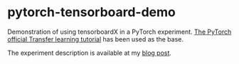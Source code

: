 # pytorch-tensorboard-demo
Demonstration of using tensorboardX in a PyTorch experiment. [The PyTorch official Transfer learning tutorial](https://pytorch.org/tutorials/beginner/transfer_learning_tutorial.html) has been used as the base. 

The experiment description is available at my [blog post](https://naadispeaks.wordpress.com/2019/05/27/tensorboard-with-pytorch/).

